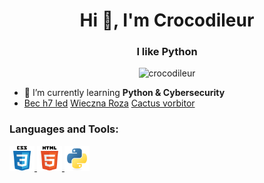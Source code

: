 <h1 align="center">Hi 👋, I'm Crocodileur</h1>
<h3 align="center">I like Python</h3>

<p align="center"> <img src="https://komarev.com/ghpvc/?username=crocodileur&label=Profile%20views&color=blueviolet&style=for-the-badge" alt="crocodileur" /> </p>

- 🌱 I’m currently learning **Python & Cybersecurity**
- <a href="https://bec-expert.ro">Bec h7 led</a>
  <a href="https://wieczna-roza.pl">Wieczna Roza</a>
  <a href="https://cactus-vorbitor.ro">Cactus vorbitor</a> 

</p>

<h3 align="left">Languages and Tools:</h3>
<p align="left"> <a href="https://www.w3schools.com/css/" target="_blank" rel="noreferrer"> <img src="https://raw.githubusercontent.com/devicons/devicon/master/icons/css3/css3-original-wordmark.svg" alt="css3" width="40" height="40"/> </a> <a href="https://www.w3.org/html/" target="_blank" rel="noreferrer"> <img src="https://raw.githubusercontent.com/devicons/devicon/master/icons/html5/html5-original-wordmark.svg" alt="html5" width="40" height="40"/> </a> <a href="https://www.python.org" target="_blank" rel="noreferrer"> <img src="https://raw.githubusercontent.com/devicons/devicon/master/icons/python/python-original.svg" alt="python" width="40" height="40"/> </a> </p>

